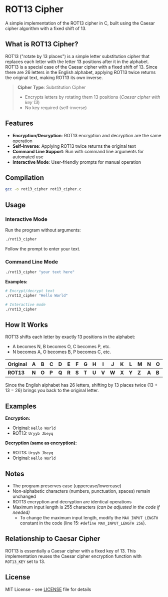 # ROT13 Cipher

A simple implementation of the ROT13 cipher in C, built using the Caesar cipher algorithm with a fixed shift of 13.

## What is ROT13 Cipher?

ROT13 ("rotate by 13 places") is a simple letter substitution cipher that replaces each letter with the letter 13 positions after it in the alphabet. ROT13 is a special case of the Caesar cipher with a fixed shift of 13. Since there are 26 letters in the English alphabet, applying ROT13 twice returns the original text, making ROT13 its own inverse.

> **Cipher Type**: Substitution Cipher
> - Encrypts letters by rotating them 13 positions (_Caesar cipher with key 13_)
> - No key required (self-inverse)

## Features

- **Encryption/Decryption**: ROT13 encryption and decryption are the same operation
- **Self-Inverse**: Applying ROT13 twice returns the original text
- **Command Line Support**: Run with command line arguments for automated use
- **Interactive Mode**: User-friendly prompts for manual operation

## Compilation

```bash
gcc -o rot13_cipher rot13_cipher.c
```

## Usage

### Interactive Mode

Run the program without arguments:

```bash
./rot13_cipher
```

Follow the prompt to enter your text.

### Command Line Mode

```bash
./rot13_cipher "your text here"
```

**Examples:**

```bash
# Encrypt/decrypt text
./rot13_cipher "Hello World"

# Interactive mode
./rot13_cipher
```

## How It Works

ROT13 shifts each letter by exactly 13 positions in the alphabet:
- A becomes N, B becomes O, C becomes P, etc.
- N becomes A, O becomes B, P becomes C, etc.

| Original  | A     | B     | C     | D     | E     | F     | G     | H     | I     | J     | K     | L     | M     | N     | O     | P     | Q     | R     | S     | T     | U     | V     | W     | X     | Y     | Z     |
|-----------|-------|-------|-------|-------|-------|-------|-------|-------|-------|-------|-------|-------|-------|-------|-------|-------|-------|-------|-------|-------|-------|-------|-------|-------|-------|-------|
| **ROT13** | **N** | **O** | **P** | **Q** | **R** | **S** | **T** | **U** | **V** | **W** | **X** | **Y** | **Z** | **A** | **B** | **C** | **D** | **E** | **F** | **G** | **H** | **I** | **J** | **K** | **L** | **M** |

Since the English alphabet has 26 letters, shifting by 13 places twice (13 + 13 = 26) brings you back to the original letter.

## Examples

**Encryption:**
- Original: `Hello World`
- ROT13: `Uryyb Jbeyq`

**Decryption (same as encryption):**
- ROT13: `Uryyb Jbeyq`
- Original: `Hello World`

## Notes

- The program preserves case (uppercase/lowercase)
- Non-alphabetic characters (numbers, punctuation, spaces) remain unchanged
- ROT13 encryption and decryption are identical operations
- Maximum input length is 255 characters _(can be adjusted in the code if needed)_
  - To change the maximum input length, modify the `MAX_INPUT_LENGTH` constant in the code (line 15: `#define MAX_INPUT_LENGTH 256`).

## Relationship to Caesar Cipher

ROT13 is essentially a Caesar cipher with a fixed key of 13. This implementation reuses the Caesar cipher encryption function with `ROT13_KEY` set to 13.

## License

MIT License - see [LICENSE](/LICENSE) file for details
